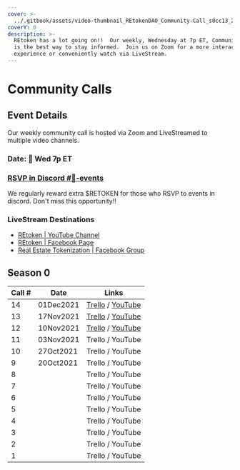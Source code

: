 ```yaml
---
cover: >-
  ../.gitbook/assets/video-thumbnail_REtokenDAO_Community-Call_s0cc13_2021-11-17.png
coverY: 0
description: >-
  REtoken has a lot going on!!  Our weekly, Wednesday at 7p ET, Community Call
  is the best way to stay informed.  Join us on Zoom for a more interactive
  experience or conveniently watch via LiveStream.
---
```


# Community Calls

## Event Details

Our weekly community call is hosted via Zoom and LiveStreamed to multiple video channels.

### Date: 📆 Wed 7p ET

### [RSVP in Discord #📅-events](./#2-rsvp-to-discord-events)

We regularly reward extra $RETOKEN for those who RSVP to events in discord.  Don't miss this opportunity!!

### LiveStream Destinations

* [REtoken | YouTube Channel](https://www.youtube.com/channel/UCfVBjbJcIjpzX-NdyMQD4qg)
* [REtoken | Facebook Page](https://www.facebook.com/REtokenDAO/)
* [Real Estate Tokenization | Facebook Group](https://www.facebook.com/groups/realestatetokenization/)

## Season 0

<table><thead><tr><th data-type="number">Call #</th><th>Date</th><th>Links</th></tr></thead><tbody><tr><td>14</td><td>01Dec2021</td><td><a href="https://trello.com/c/WqoKpUjQ">Trello</a> / <a href="https://youtu.be/wR0ZZxxJfFk">YouTube</a></td></tr><tr><td>13</td><td>17Nov2021</td><td><a href="https://trello.com/c/WVlpbhwQ">Trello</a> / <a href="https://youtu.be/mkmu9_PgDlo">YouTube</a></td></tr><tr><td>12</td><td>10Nov2021</td><td><a href="https://trello.com/c/OcTLReNK">Trello</a> / <a href="https://youtu.be/D_6EQgXyCzQ">YouTube</a></td></tr><tr><td>11</td><td>03Nov2021</td><td>Trello / YouTube</td></tr><tr><td>10</td><td>27Oct2021</td><td>Trello / YouTube</td></tr><tr><td>9</td><td>20Oct2021</td><td>Trello / YouTube</td></tr><tr><td>8</td><td></td><td>Trello / YouTube</td></tr><tr><td>7</td><td></td><td>Trello / YouTube</td></tr><tr><td>6</td><td></td><td>Trello / YouTube</td></tr><tr><td>5</td><td></td><td>Trello / YouTube</td></tr><tr><td>4</td><td></td><td>Trello / YouTube</td></tr><tr><td>3</td><td></td><td>Trello / YouTube</td></tr><tr><td>2</td><td></td><td>Trello / YouTube</td></tr><tr><td>1</td><td></td><td>Trello / YouTube</td></tr></tbody></table>
